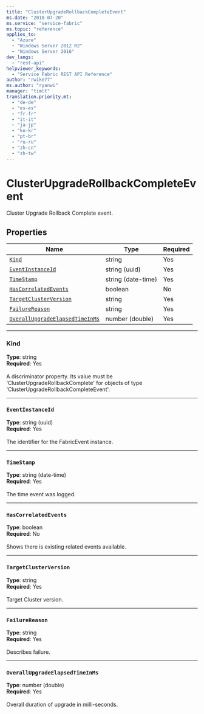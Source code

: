 ```yaml
---
title: "ClusterUpgradeRollbackCompleteEvent"
ms.date: "2018-07-20"
ms.service: "service-fabric"
ms.topic: "reference"
applies_to: 
  - "Azure"
  - "Windows Server 2012 R2"
  - "Windows Server 2016"
dev_langs: 
  - "rest-api"
helpviewer_keywords: 
  - "Service Fabric REST API Reference"
author: "rwike77"
ms.author: "ryanwi"
manager: "timlt"
translation.priority.mt: 
  - "de-de"
  - "es-es"
  - "fr-fr"
  - "it-it"
  - "ja-jp"
  - "ko-kr"
  - "pt-br"
  - "ru-ru"
  - "zh-cn"
  - "zh-tw"
---
```

# ClusterUpgradeRollbackCompleteEvent

Cluster Upgrade Rollback Complete event.

## Properties
| Name | Type | Required |
| --- | --- | --- |
| [`Kind`](#kind) | string | Yes |
| [`EventInstanceId`](#eventinstanceid) | string (uuid) | Yes |
| [`TimeStamp`](#timestamp) | string (date-time) | Yes |
| [`HasCorrelatedEvents`](#hascorrelatedevents) | boolean | No |
| [`TargetClusterVersion`](#targetclusterversion) | string | Yes |
| [`FailureReason`](#failurereason) | string | Yes |
| [`OverallUpgradeElapsedTimeInMs`](#overallupgradeelapsedtimeinms) | number (double) | Yes |

____
### Kind
__Type__: string <br/>
__Required__: Yes <br/>
<br/>
A discriminator property. Its value must be 'ClusterUpgradeRollbackComplete' for objects of type 'ClusterUpgradeRollbackCompleteEvent'.

____
### `EventInstanceId`
__Type__: string (uuid) <br/>
__Required__: Yes<br/>
<br/>
The identifier for the FabricEvent instance.

____
### `TimeStamp`
__Type__: string (date-time) <br/>
__Required__: Yes<br/>
<br/>
The time event was logged.

____
### `HasCorrelatedEvents`
__Type__: boolean <br/>
__Required__: No<br/>
<br/>
Shows there is existing related events available.

____
### `TargetClusterVersion`
__Type__: string <br/>
__Required__: Yes<br/>
<br/>
Target Cluster version.

____
### `FailureReason`
__Type__: string <br/>
__Required__: Yes<br/>
<br/>
Describes failure.

____
### `OverallUpgradeElapsedTimeInMs`
__Type__: number (double) <br/>
__Required__: Yes<br/>
<br/>
Overall duration of upgrade in milli-seconds.
